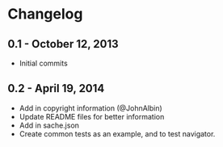 # Changelog

## 0.1 - October 12, 2013
* Initial commits

## 0.2 - April 19, 2014
* Add in copyright information (@JohnAlbin)
* Update README files for better information
* Add in sache.json
* Create common tests as an example, and to test navigator.
